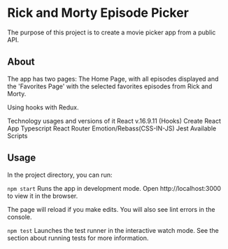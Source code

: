 # Rick and Morty Episode Picker
The purpose of this project is to create a movie picker app from a public API.

## About
The app has two pages: The Home Page, with all episodes displayed and the 'Favorites Page' with the selected favorites episodes from Rick and Morty.

Using hooks with Redux.

Technology usages and versions of it
React v.16.9.11 (Hooks)
Create React App
Typescript
React Router
Emotion/Rebass(CSS-IN-JS)
Jest
Available Scripts

## Usage
In the project directory, you can run:

`npm start`
Runs the app in development mode.
Open http://localhost:3000 to view it in the browser.

The page will reload if you make edits.
You will also see lint errors in the console.

`npm test`
Launches the test runner in the interactive watch mode.
See the section about running tests for more information.

